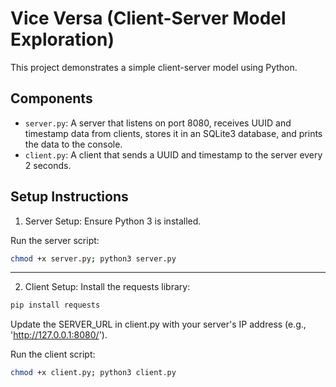 # Vice Versa (Client-Server Model Exploration)
This project demonstrates a simple client-server model using Python.

## Components
- `server.py`: A server that listens on port 8080, receives UUID and timestamp data from clients, stores it in an SQLite3 database, and prints the data to the console.
- `client.py`: A client that sends a UUID and timestamp to the server every 2 seconds.

## Setup Instructions
1. Server Setup:
Ensure Python 3 is installed.

Run the server script:
```bash
chmod +x server.py; python3 server.py
```
---
2. Client Setup:
Install the requests library:
```bash
pip install requests
```
Update the SERVER_URL in client.py with your server's IP address (e.g., 'http://127.0.0.1:8080/').

Run the client script:
```bash
chmod +x client.py; python3 client.py
```